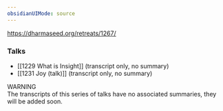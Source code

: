 ```yaml
---
obsidianUIMode: source
---
```

https://dharmaseed.org/retreats/1267/

### Talks
- [[1229 What is Insight]] (transcript only, no summary)
- [[1231 Joy (talk)]] (transcript only, no summary)

<div class="admonition warning"><div class="title">WARNING</div><div class="content">
The transcripts of this series of talks have no associated summaries, they will be added soon.<br/>
</div></div>
